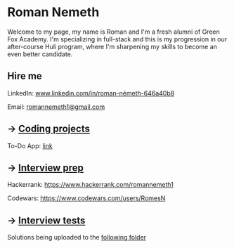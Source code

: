 # Roman Nemeth

Welcome to my page, my name is Roman and I'm a fresh alumni of Green Fox Academy. I'm specializing in full-stack and this is my progression in our after-course Huli program, where I'm sharpening my skills to become an even better candidate.

## Hire me

LinkedIn: www.linkedin.com/in/roman-németh-646a40b8

Email: romannemeth1@gmail.com

## &rarr; [Coding projects](https://github.com/green-fox-academy/definitions/tree/master/project-phase/huli/coding-projects)

To-Do App: [link](https://github.com/RomesN/huli-alumni-template/tree/master/toDoApp)

## &rarr; [Interview prep](https://github.com/green-fox-academy/teaching-materials/tree/master/interview)

Hackerrank: https://www.hackerrank.com/romannemeth1

Codewars: https://www.codewars.com/users/RomesN

## &rarr; [Interview tests](https://github.com/green-fox-academy/teaching-materials/tree/master/project-phase/tech-interview-tests)

Solutions being uploaded to the [following folder](https://github.com/RomesN/huli-alumni-template/blob/master/interview_tests/)
